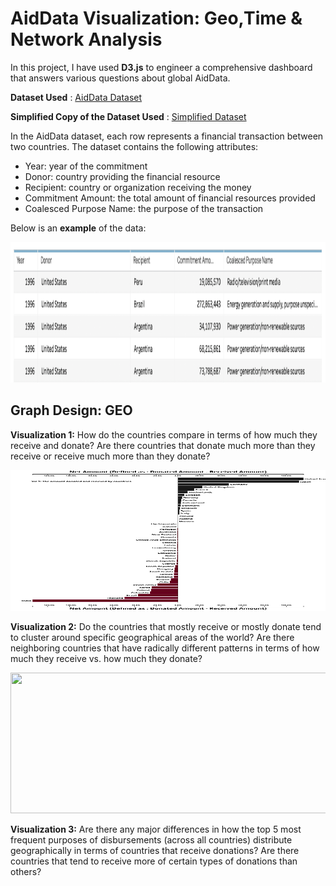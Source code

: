 # AidData Visualization: Geo,Time & Network Analysis
In this project, I have used **D3.js** to engineer a comprehensive dashboard that answers various questions about global AidData.

**Dataset Used** : [AidData Dataset](https://www.aiddata.org/data/aiddata-core-research-release-level-1-3-1) 

**Simplified Copy of the Dataset Used** : [Simplified Dataset](https://drive.google.com/open?id=1YiuHdfZv_JZ-igOemKJMRaU8dkucfmHxOP6Od3FraW8) 

In the AidData dataset, each row represents a financial transaction between two countries. The dataset contains the following attributes:
* Year: year of the commitment
* Donor: country providing the financial resource
* Recipient: country or organization receiving the money
* Commitment Amount: the total amount of financial resources provided
* Coalesced Purpose Name: the purpose of the transaction

Below is an **example** of the data:

 <p align="center">
  <img height="225" width="850" src="https://github.com/HemanthTejaY/Aid-Data-Visualization-Geo-Time-and-Network-Analysis-/blob/main/images/data.png">
</p>

## Graph Design: GEO 

**Visualization 1:** How do the countries compare in terms of how much they receive and donate? Are there countries that donate much more than they receive or receive much more than they donate?

 <p align="center">
  <img height="225" width="850" src="https://github.com/HemanthTejaY/Aid-Data-Visualization-Geo-Time-and-Network-Analysis-/blob/main/images/m1V1.svg">
</p>


**Visualization 2:** Do the countries that mostly receive or mostly donate tend to cluster around specific geographical areas of the world? Are there neighboring countries that have radically different patterns in terms of how much they receive vs. how much they donate?

 <p align="center">
  <img height="225" width="850" src="https://github.com/HemanthTejaY/Aid-Data-Visualization-Geo-Time-and-Network-Analysis-/blob/main/images/m1V2.svg">
</p>

**Visualization 3:** Are there any major differences in how the top 5 most frequent purposes of disbursements (across all countries) distribute geographically in terms of  countries that receive donations? Are there countries that tend to receive more of certain types of donations than others?


